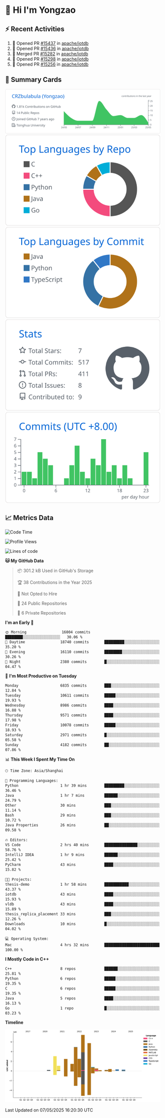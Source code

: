 # 👋 Hi I'm Yongzao

## ⚡ Recent Activities
<!--START_SECTION:activity-->
1. 💪 Opened PR [#15437](https://github.com/apache/iotdb/pull/15437) in [apache/iotdb](https://github.com/apache/iotdb)
2. 💪 Opened PR [#15436](https://github.com/apache/iotdb/pull/15436) in [apache/iotdb](https://github.com/apache/iotdb)
3. 🎉 Merged PR [#15282](https://github.com/apache/iotdb/pull/15282) in [apache/iotdb](https://github.com/apache/iotdb)
4. 💪 Opened PR [#15298](https://github.com/apache/iotdb/pull/15298) in [apache/iotdb](https://github.com/apache/iotdb)
5. 💪 Opened PR [#15256](https://github.com/apache/iotdb/pull/15256) in [apache/iotdb](https://github.com/apache/iotdb)
<!--END_SECTION:activity-->

## 🎑 Summary Cards

[![](https://raw.githubusercontent.com/CRZbulabula/CRZbulabula/main/profile-summary-card-output/github/0-profile-details.svg)](https://github.com/vn7n24fzkq/github-profile-summary-cards)
[![](https://raw.githubusercontent.com/CRZbulabula/CRZbulabula/main/profile-summary-card-output/github/1-repos-per-language.svg)](https://github.com/vn7n24fzkq/github-profile-summary-cards) [![](https://raw.githubusercontent.com/CRZbulabula/CRZbulabula/main/profile-summary-card-output/github/2-most-commit-language.svg)](https://github.com/vn7n24fzkq/github-profile-summary-cards)
[![](https://raw.githubusercontent.com/CRZbulabula/CRZbulabula/main/profile-summary-card-output/github/3-stats.svg)](https://github.com/vn7n24fzkq/github-profile-summary-cards) [![](https://raw.githubusercontent.com/CRZbulabula/CRZbulabula/main/profile-summary-card-output/github/4-productive-time.svg)](https://github.com/vn7n24fzkq/github-profile-summary-cards)

## 📈 Metrics Data

<!--START_SECTION:waka-->
![Code Time](http://img.shields.io/badge/Code%20Time-857%20hrs%2040%20mins-blue)

![Profile Views](http://img.shields.io/badge/Profile%20Views-0-blue)

![Lines of code](https://img.shields.io/badge/From%20Hello%20World%20I%27ve%20Written-31.1%20million%20lines%20of%20code-blue)

**🐱 My GitHub Data** 

> 📦 301.2 kB Used in GitHub's Storage 
 > 
> 🏆 38 Contributions in the Year 2025
 > 
> 🚫 Not Opted to Hire
 > 
> 📜 24 Public Repositories 
 > 
> 🔑 6 Private Repositories 
 > 
**I'm an Early 🐤** 

```text
🌞 Morning                16004 commits       ████████░░░░░░░░░░░░░░░░░   30.06 % 
🌆 Daytime                18740 commits       █████████░░░░░░░░░░░░░░░░   35.20 % 
🌃 Evening                16110 commits       ████████░░░░░░░░░░░░░░░░░   30.26 % 
🌙 Night                  2380 commits        █░░░░░░░░░░░░░░░░░░░░░░░░   04.47 % 
```
📅 **I'm Most Productive on Tuesday** 

```text
Monday                   6835 commits        ███░░░░░░░░░░░░░░░░░░░░░░   12.84 % 
Tuesday                  10611 commits       █████░░░░░░░░░░░░░░░░░░░░   19.93 % 
Wednesday                8986 commits        ████░░░░░░░░░░░░░░░░░░░░░   16.88 % 
Thursday                 9571 commits        ████░░░░░░░░░░░░░░░░░░░░░   17.98 % 
Friday                   10078 commits       █████░░░░░░░░░░░░░░░░░░░░   18.93 % 
Saturday                 2971 commits        █░░░░░░░░░░░░░░░░░░░░░░░░   05.58 % 
Sunday                   4182 commits        ██░░░░░░░░░░░░░░░░░░░░░░░   07.86 % 
```


📊 **This Week I Spent My Time On** 

```text
🕑︎ Time Zone: Asia/Shanghai

💬 Programming Languages: 
Python                   1 hr 39 mins        █████████░░░░░░░░░░░░░░░░   36.46 % 
Java                     1 hr 7 mins         ██████░░░░░░░░░░░░░░░░░░░   24.79 % 
Other                    30 mins             ███░░░░░░░░░░░░░░░░░░░░░░   11.14 % 
Bash                     29 mins             ███░░░░░░░░░░░░░░░░░░░░░░   10.72 % 
Java Properties          26 mins             ██░░░░░░░░░░░░░░░░░░░░░░░   09.58 % 

🔥 Editors: 
VS Code                  2 hrs 40 mins       ███████████████░░░░░░░░░░   58.76 % 
IntelliJ IDEA            1 hr 9 mins         ██████░░░░░░░░░░░░░░░░░░░   25.42 % 
PyCharm                  43 mins             ████░░░░░░░░░░░░░░░░░░░░░   15.82 % 

🐱‍💻 Projects: 
thesis-demo              1 hr 58 mins        ███████████░░░░░░░░░░░░░░   43.37 % 
iotdb                    43 mins             ████░░░░░░░░░░░░░░░░░░░░░   15.93 % 
vldb                     43 mins             ████░░░░░░░░░░░░░░░░░░░░░   15.89 % 
thesis_replica_placement 33 mins             ███░░░░░░░░░░░░░░░░░░░░░░   12.26 % 
Downloads                10 mins             █░░░░░░░░░░░░░░░░░░░░░░░░   04.02 % 

💻 Operating System: 
Mac                      4 hrs 32 mins       █████████████████████████   100.00 % 
```

**I Mostly Code in C++** 

```text
C++                      8 repos             ██████░░░░░░░░░░░░░░░░░░░   25.81 % 
Python                   6 repos             █████░░░░░░░░░░░░░░░░░░░░   19.35 % 
C                        6 repos             █████░░░░░░░░░░░░░░░░░░░░   19.35 % 
Java                     5 repos             ████░░░░░░░░░░░░░░░░░░░░░   16.13 % 
Go                       1 repo              █░░░░░░░░░░░░░░░░░░░░░░░░   03.23 % 
```



**Timeline**

![Lines of Code chart](https://raw.githubusercontent.com/CRZbulabula/CRZbulabula/main/assets/bar_graph.png)


 Last Updated on 07/05/2025 16:20:30 UTC
<!--END_SECTION:waka-->

